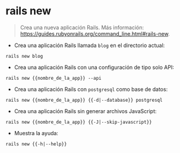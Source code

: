 # rails new

> Crea una nueva aplicación Rails.
> Más información: <https://guides.rubyonrails.org/command_line.html#rails-new>.

- Crea una aplicación Rails llamada `blog` en el directorio actual:

`rails new blog`

- Crea una aplicación Rails con una configuración de tipo solo API:

`rails new {{nombre_de_la_app}} --api`

- Crea una aplicación Rails con `postgresql` como base de datos:

`rails new {{nombre_de_la_app}} {{-d|--database}} postgresql`

- Crea una aplicación Rails sin generar archivos JavaScript:

`rails new {{nombre_de_la_app}} {{-J|--skip-javascript}}`

- Muestra la ayuda:

`rails new {{-h|--help}}`
